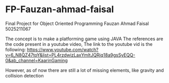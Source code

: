 # FP-Fauzan-ahmad-faisal

Final Project for Object Oriented Programming
Fauzan Ahmad Faisal
5025211067

The concept is to make a platforming game using JAVA
The references are the code present in a youtube video,
The link to the youtube vid is the following:
https://www.youtube.com/watch?v=6_N8QZ47toY&list=PL4rzdwizLaxYmltJQRjq18a9gsSyEQQ-0&ab_channel=KaarinGaming

However, as of now there are still a lot of missing elements, like gravity and collision detection
